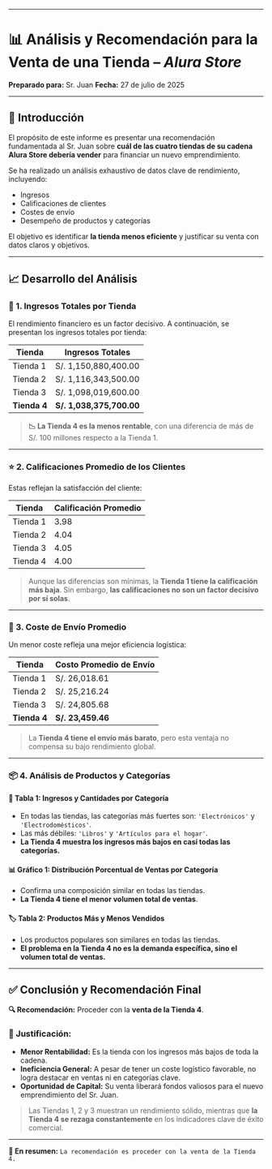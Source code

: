 
---

# 📊 Análisis y Recomendación para la Venta de una Tienda – *Alura Store*

**Preparado para:** Sr. Juan
**Fecha:** 27 de julio de 2025

---

## 🧭 Introducción

El propósito de este informe es presentar una recomendación fundamentada al Sr. Juan sobre **cuál de las cuatro tiendas de su cadena Alura Store debería vender** para financiar un nuevo emprendimiento.

Se ha realizado un análisis exhaustivo de datos clave de rendimiento, incluyendo:

* Ingresos
* Calificaciones de clientes
* Costes de envío
* Desempeño de productos y categorías

El objetivo es identificar **la tienda menos eficiente** y justificar su venta con datos claros y objetivos.

---

## 📈 Desarrollo del Análisis

### 🔹 1. Ingresos Totales por Tienda

El rendimiento financiero es un factor decisivo. A continuación, se presentan los ingresos totales por tienda:

| Tienda       | Ingresos Totales         |
| ------------ | ------------------------ |
| Tienda 1     | S/. 1,150,880,400.00     |
| Tienda 2     | S/. 1,116,343,500.00     |
| Tienda 3     | S/. 1,098,019,600.00     |
| **Tienda 4** | **S/. 1,038,375,700.00** |

> **📉 La Tienda 4 es la menos rentable**, con una diferencia de más de S/. 100 millones respecto a la Tienda 1.

---

### ⭐ 2. Calificaciones Promedio de los Clientes

Estas reflejan la satisfacción del cliente:

| Tienda   | Calificación Promedio |
| -------- | --------------------- |
| Tienda 1 | 3.98                  |
| Tienda 2 | 4.04                  |
| Tienda 3 | 4.05                  |
| Tienda 4 | 4.00                  |

> Aunque las diferencias son mínimas, la **Tienda 1 tiene la calificación más baja**.
> Sin embargo, **las calificaciones no son un factor decisivo por sí solas**.

---

### 🚚 3. Coste de Envío Promedio

Un menor coste refleja una mejor eficiencia logística:

| Tienda       | Costo Promedio de Envío |
| ------------ | ----------------------- |
| Tienda 1     | S/. 26,018.61           |
| Tienda 2     | S/. 25,216.24           |
| Tienda 3     | S/. 24,805.68           |
| **Tienda 4** | **S/. 23,459.46**       |

> La **Tienda 4 tiene el envío más barato**, pero esta ventaja no compensa su bajo rendimiento global.

---

### 📦 4. Análisis de Productos y Categorías

#### 🧾 Tabla 1: Ingresos y Cantidades por Categoría

* En todas las tiendas, las categorías más fuertes son: `'Electrónicos'` y `'Electrodomésticos'`.
* Las más débiles: `'Libros'` y `'Artículos para el hogar'`.
* **La Tienda 4 muestra los ingresos más bajos en casi todas las categorías.**

#### 📊 Gráfico 1: Distribución Porcentual de Ventas por Categoría

* Confirma una composición similar en todas las tiendas.
* **La Tienda 4 tiene el menor volumen total de ventas**.

#### 🏷️ Tabla 2: Productos Más y Menos Vendidos

* Los productos populares son similares en todas las tiendas.
* **El problema en la Tienda 4 no es la demanda específica, sino el volumen total de ventas.**

---

## ✅ Conclusión y Recomendación Final

**🔍 Recomendación:** Proceder con la **venta de la Tienda 4**.

### 📌 Justificación:

* **Menor Rentabilidad:** Es la tienda con los ingresos más bajos de toda la cadena.
* **Ineficiencia General:** A pesar de tener un coste logístico favorable, no logra destacar en ventas ni en categorías clave.
* **Oportunidad de Capital:** Su venta liberará fondos valiosos para el nuevo emprendimiento del Sr. Juan.

> Las Tiendas 1, 2 y 3 muestran un rendimiento sólido, mientras que **la Tienda 4 se rezaga constantemente** en los indicadores clave de éxito comercial.

---

**📝 En resumen:**
`La recomendación es proceder con la venta de la Tienda 4.`

